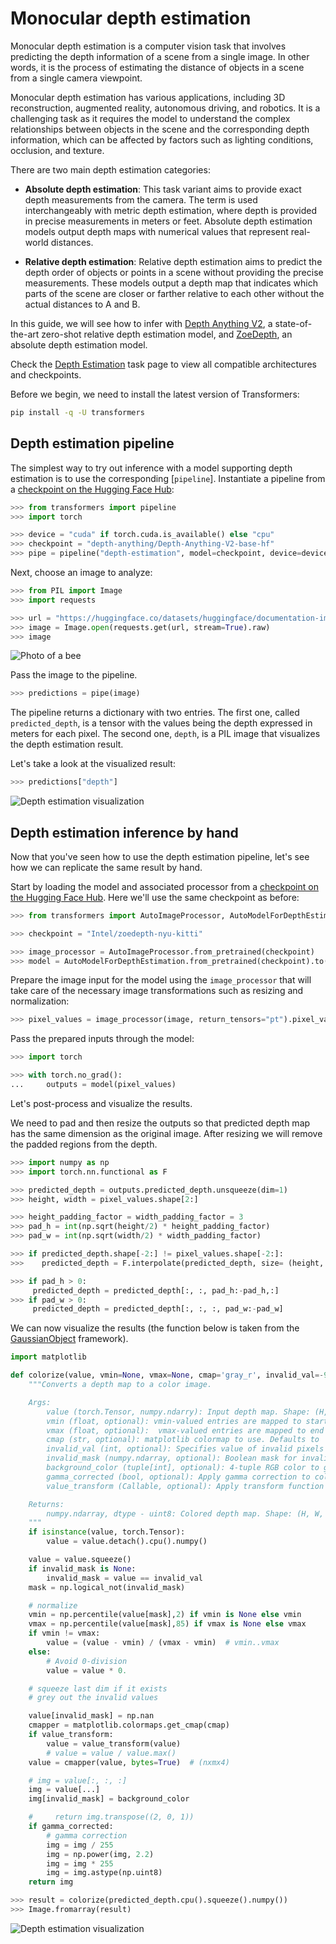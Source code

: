 <!--Copyright 2023 The HuggingFace Team. All rights reserved.

Licensed under the Apache License, Version 2.0 (the "License"); you may not use this file except in compliance with
the License. You may obtain a copy of the License at

http://www.apache.org/licenses/LICENSE-2.0

Unless required by applicable law or agreed to in writing, software distributed under the License is distributed on
an "AS IS" BASIS, WITHOUT WARRANTIES OR CONDITIONS OF ANY KIND, either express or implied. See the License for the
specific language governing permissions and limitations under the License.

⚠️ Note that this file is in Markdown but contain specific syntax for our doc-builder (similar to MDX) that may not be
rendered properly in your Markdown viewer.

-->

# Monocular depth estimation

Monocular depth estimation is a computer vision task that involves predicting the depth information of a scene from a
single image. In other words, it is the process of estimating the distance of objects in a scene from
a single camera viewpoint.

Monocular depth estimation has various applications, including 3D reconstruction, augmented reality, autonomous driving,
and robotics. It is a challenging task as it requires the model to understand the complex relationships between objects
in the scene and the corresponding depth information, which can be affected by factors such as lighting conditions,
occlusion, and texture. 

There are two main depth estimation categories:

- **Absolute depth estimation**: This task variant aims to provide exact depth measurements from the camera. The term is used interchangeably with metric depth estimation, where depth is provided in precise measurements in meters or feet. Absolute depth estimation models output depth maps with numerical values that represent real-world distances.

- **Relative depth estimation**: Relative depth estimation aims to predict the depth order of objects or points in a scene without providing the precise measurements. These models output a depth map that indicates which parts of the scene are closer or farther relative to each other without the actual distances to A and B.

In this guide, we will see how to infer with [Depth Anything V2](https://huggingface.co/depth-anything/Depth-Anything-V2-Large), a state-of-the-art zero-shot relative depth estimation model, and [ZoeDepth](https://huggingface.co/docs/transformers/main/en/model_doc/zoedepth), an absolute depth estimation model.

<Tip>

Check the [Depth Estimation](https://huggingface.co/tasks/depth-estimation) task page to view all compatible architectures and checkpoints.

</Tip>

Before we begin, we need to install the latest version of Transformers:

```bash
pip install -q -U transformers
```

## Depth estimation pipeline

The simplest way to try out inference with a model supporting depth estimation is to use the corresponding [`pipeline`].
Instantiate a pipeline from a [checkpoint on the Hugging Face Hub](https://huggingface.co/models?pipeline_tag=depth-estimation&sort=downloads):

```py
>>> from transformers import pipeline
>>> import torch

>>> device = "cuda" if torch.cuda.is_available() else "cpu"
>>> checkpoint = "depth-anything/Depth-Anything-V2-base-hf"
>>> pipe = pipeline("depth-estimation", model=checkpoint, device=device)
```

Next, choose an image to analyze:

```py
>>> from PIL import Image
>>> import requests

>>> url = "https://huggingface.co/datasets/huggingface/documentation-images/resolve/main/bee.jpg"
>>> image = Image.open(requests.get(url, stream=True).raw)
>>> image
```

<div class="flex justify-center">
     <img src="https://huggingface.co/datasets/huggingface/documentation-images/resolve/main/bee.jpg" alt="Photo of a bee"/>
</div>

Pass the image to the pipeline.

```py
>>> predictions = pipe(image)
```

The pipeline returns a dictionary with two entries. The first one, called `predicted_depth`, is a tensor with the values
being the depth expressed in meters for each pixel.
The second one, `depth`, is a PIL image that visualizes the depth estimation result.

Let's take a look at the visualized result:

```py
>>> predictions["depth"]
```

<div class="flex justify-center">
     <img src="https://huggingface.co/datasets/huggingface/documentation-images/resolve/main/transformers/tasks/depth-visualization.png" alt="Depth estimation visualization"/>
</div>

## Depth estimation inference by hand

Now that you've seen how to use the depth estimation pipeline, let's see how we can replicate the same result by hand.

Start by loading the model and associated processor from a [checkpoint on the Hugging Face Hub](https://huggingface.co/models?pipeline_tag=depth-estimation&sort=downloads).
Here we'll use the same checkpoint as before:

```py
>>> from transformers import AutoImageProcessor, AutoModelForDepthEstimation

>>> checkpoint = "Intel/zoedepth-nyu-kitti"

>>> image_processor = AutoImageProcessor.from_pretrained(checkpoint)
>>> model = AutoModelForDepthEstimation.from_pretrained(checkpoint).to(device)
```

Prepare the image input for the model using the `image_processor` that will take care of the necessary image transformations
such as resizing and normalization:

```py
>>> pixel_values = image_processor(image, return_tensors="pt").pixel_values.to(device)
```

Pass the prepared inputs through the model:

```py
>>> import torch

>>> with torch.no_grad():
...     outputs = model(pixel_values)
```

Let's post-process and visualize the results. 

We need to pad and then resize the outputs so that predicted depth map has the same dimension as the original image. After resizing we will remove the padded regions from the depth. 

```py
>>> import numpy as np
>>> import torch.nn.functional as F

>>> predicted_depth = outputs.predicted_depth.unsqueeze(dim=1)
>>> height, width = pixel_values.shape[2:]

>>> height_padding_factor = width_padding_factor = 3
>>> pad_h = int(np.sqrt(height/2) * height_padding_factor)
>>> pad_w = int(np.sqrt(width/2) * width_padding_factor)

>>> if predicted_depth.shape[-2:] != pixel_values.shape[-2:]:
>>>    predicted_depth = F.interpolate(predicted_depth, size= (height, width), mode='bicubic', align_corners=False)

>>> if pad_h > 0:
     predicted_depth = predicted_depth[:, :, pad_h:-pad_h,:]
>>> if pad_w > 0:
     predicted_depth = predicted_depth[:, :, :, pad_w:-pad_w]
```

We can now visualize the results (the function below is taken from the [GaussianObject](https://github.com/GaussianObject/GaussianObject/blob/ad6629efadb57902d5f8bc0fa562258029a4bdf1/pred_monodepth.py#L11) framework).

```py
import matplotlib

def colorize(value, vmin=None, vmax=None, cmap='gray_r', invalid_val=-99, invalid_mask=None, background_color=(128, 128, 128, 255), gamma_corrected=False, value_transform=None):
    """Converts a depth map to a color image.

    Args:
        value (torch.Tensor, numpy.ndarry): Input depth map. Shape: (H, W) or (1, H, W) or (1, 1, H, W). All singular dimensions are squeezed
        vmin (float, optional): vmin-valued entries are mapped to start color of cmap. If None, value.min() is used. Defaults to None.
        vmax (float, optional):  vmax-valued entries are mapped to end color of cmap. If None, value.max() is used. Defaults to None.
        cmap (str, optional): matplotlib colormap to use. Defaults to 'magma_r'.
        invalid_val (int, optional): Specifies value of invalid pixels that should be colored as 'background_color'. Defaults to -99.
        invalid_mask (numpy.ndarray, optional): Boolean mask for invalid regions. Defaults to None.
        background_color (tuple[int], optional): 4-tuple RGB color to give to invalid pixels. Defaults to (128, 128, 128, 255).
        gamma_corrected (bool, optional): Apply gamma correction to colored image. Defaults to False.
        value_transform (Callable, optional): Apply transform function to valid pixels before coloring. Defaults to None.

    Returns:
        numpy.ndarray, dtype - uint8: Colored depth map. Shape: (H, W, 4)
    """
    if isinstance(value, torch.Tensor):
        value = value.detach().cpu().numpy()

    value = value.squeeze()
    if invalid_mask is None:
        invalid_mask = value == invalid_val
    mask = np.logical_not(invalid_mask)

    # normalize
    vmin = np.percentile(value[mask],2) if vmin is None else vmin
    vmax = np.percentile(value[mask],85) if vmax is None else vmax
    if vmin != vmax:
        value = (value - vmin) / (vmax - vmin)  # vmin..vmax
    else:
        # Avoid 0-division
        value = value * 0.

    # squeeze last dim if it exists
    # grey out the invalid values

    value[invalid_mask] = np.nan
    cmapper = matplotlib.colormaps.get_cmap(cmap)
    if value_transform:
        value = value_transform(value)
        # value = value / value.max()
    value = cmapper(value, bytes=True)  # (nxmx4)

    # img = value[:, :, :]
    img = value[...]
    img[invalid_mask] = background_color

    #     return img.transpose((2, 0, 1))
    if gamma_corrected:
        # gamma correction
        img = img / 255
        img = np.power(img, 2.2)
        img = img * 255
        img = img.astype(np.uint8)
    return img

>>> result = colorize(predicted_depth.cpu().squeeze().numpy())
>>> Image.fromarray(result)
```



<div class="flex justify-center">
     <img src="https://huggingface.co/datasets/huggingface/documentation-images/resolve/main/transformers/tasks/depth-visualization-zoe.png" alt="Depth estimation visualization"/>
</div>
